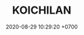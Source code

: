 ---
layout: 
permalink: /team/:title.html
categories: subs
maincover: /assets/avatars/male1.webp
tickets: 5
date: 2020-08-29 10:29:20 +0700
title: KOICHILAN
vip: #/assets/mis/vip.png
sub: /assets/mis/sub.png
gift: #/assets/mis/gift.png
bits: #/assets/mis/bits.png
---